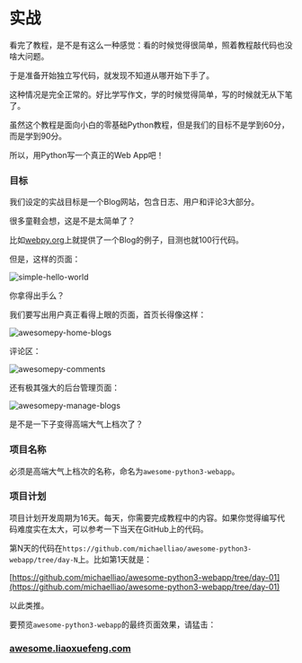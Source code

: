 # 实战

看完了教程，是不是有这么一种感觉：看的时候觉得很简单，照着教程敲代码也没啥大问题。

于是准备开始独立写代码，就发现不知道从哪开始下手了。

这种情况是完全正常的。好比学写作文，学的时候觉得简单，写的时候就无从下笔了。

虽然这个教程是面向小白的零基础Python教程，但是我们的目标不是学到60分，而是学到90分。

所以，用Python写一个真正的Web App吧！

### 目标

我们设定的实战目标是一个Blog网站，包含日志、用户和评论3大部分。

很多童鞋会想，这是不是太简单了？

比如[webpy.org](http://webpy.org/src/blog/0.3)上就提供了一个Blog的例子，目测也就100行代码。

但是，这样的页面：

![](https://cdn.liaoxuefeng.com/cdn/files/attachments/0014020291725943e4c92e7b303470a885dee3ae3cd5e0c000 "simple-hello-world")

你拿得出手么？

我们要写出用户真正看得上眼的页面，首页长得像这样：

![](https://cdn.liaoxuefeng.com/cdn/files/attachments/0014020294434165cb8265fb82a403ba17596bc0aa615f4000 "awesomepy-home-blogs")

评论区：

![](https://cdn.liaoxuefeng.com/cdn/files/attachments/001402029470123ca198fd144234eb0ac83268a08612dbf000 "awesomepy-comments")

还有极其强大的后台管理页面：

![](https://cdn.liaoxuefeng.com/cdn/files/attachments/001402029498359eb29eecc6a3b4160be876a1b2d25a2d8000 "awesomepy-manage-blogs")

是不是一下子变得高端大气上档次了？

### 项目名称

必须是高端大气上档次的名称，命名为`awesome-python3-webapp`。

### 项目计划

项目计划开发周期为16天。每天，你需要完成教程中的内容。如果你觉得编写代码难度实在太大，可以参考一下当天在GitHub上的代码。

第N天的代码在`https://github.com/michaelliao/awesome-python3-webapp/tree/day-N`上。比如第1天就是：

[https://github.com/michaelliao/awesome-python3-webapp/tree/day-01](https://github.com/michaelliao/awesome-python3-webapp/tree/day-01)

以此类推。

要预览`awesome-python3-webapp`的最终页面效果，请猛击：

### [awesome.liaoxuefeng.com](http://awesome.liaoxuefeng.com/)



